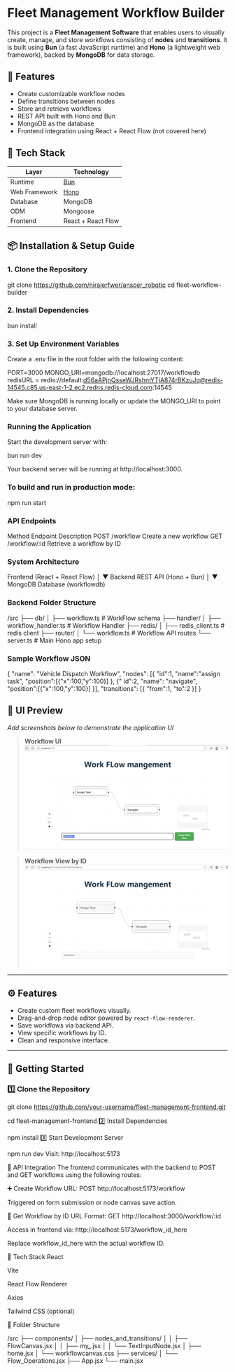 # Fleet Management Workflow Builder

This project is a **Fleet Management Software** that enables users to visually create, manage, and store workflows consisting of **nodes** and **transitions**. It is built using **Bun** (a fast JavaScript runtime) and **Hono** (a lightweight web framework), backed by **MongoDB** for data storage.

## 🚀 Features

- Create customizable workflow nodes  
- Define transitions between nodes  
- Store and retrieve workflows  
- REST API built with Hono and Bun  
- MongoDB as the database  
- Frontend integration using React + React Flow (not covered here)  

## 🧰 Tech Stack

| Layer          | Technology               |
| -------------- | ------------------------ |
| Runtime        | [Bun](https://bun.sh/)   |
| Web Framework  | [Hono](https://hono.dev/)|
| Database       | MongoDB                  |
| ODM            | Mongoose                 |
| Frontend       | React + React Flow       |

## 📦 Installation & Setup Guide

### 1. Clone the Repository


git clone https://github.com/nirajerfwer/anscer_robotic
cd fleet-workflow-builder

### 2. Install Dependencies

bun install

### 3. Set Up Environment Variables
Create a .env file in the root folder with the following content:


PORT=3000
MONGO_URI=mongodb://localhost:27017/workflowdb
redisURL = redis://default:d56aAPjnQsseWJRshmYTjA874rBKzuJq@redis-14545.c85.us-east-1-2.ec2.redns.redis-cloud.com:14545

Make sure MongoDB is running locally or update the MONGO_URI to point to your database server.

### Running the Application
Start the development server with:

bun run dev

Your backend server will be running at http://localhost:3000.

### To build and run in production mode:


npm run start


### API Endpoints

Method	Endpoint	Description
POST	/workflow	Create a new workflow
GET	/workflow/:id	Retrieve a workflow by ID

### System Architecture

Frontend (React + React Flow)
        │
        ▼
Backend REST API (Hono + Bun)
        │
        ▼
MongoDB Database (workflowdb)


### Backend Folder Structure

/src
  ├── db/
  │    ├── workflow.ts          # WorkFlow schema
  ├── handler/
  │    ├── workflow_handler.ts          # Workflow Handler
  ├── redis/
  │    ├── redis_client.ts          # redis client
  ├── router/
  │    └── workflow.ts            # Workflow API routes
  └── server.ts                      # Main Hono app setup


### Sample Workflow JSON

{
  "name": "Vehicle Dispatch Workflow",
  "nodes": [{
    "id":1,
    "name":"assign task",
    "position":[{"x":100,"y":100}]
    },
    {"
    id":2,
    "name":
    "navigate",
    "position":[{"x":100,"y":100}]
    }],
  "transitions": [{
    "from":1,
    "to":2
    }]
}

## 📸 UI Preview

_Add screenshots below to demonstrate the application UI_

> **Workflow UI**
> ![Workflow UI](./workflow_create_work_flow.PNG)

> **Workflow View by ID**
> ![Workflow by ID](./get_workflow_withId.PNG)

---

## ⚙️ Features

- Create custom fleet workflows visually.
- Drag-and-drop node editor powered by `react-flow-renderer`.
- Save workflows via backend API.
- View specific workflows by ID.
- Clean and responsive interface.

---

## 🚀 Getting Started

### 1️⃣ Clone the Repository

git clone https://github.com/your-username/fleet-management-frontend.git

cd fleet-management-frontend
2️⃣ Install Dependencies

npm install
3️⃣ Start Development Server

npm run dev
Visit: http://localhost:5173

🔗 API Integration
The frontend communicates with the backend to POST and GET workflows using the following routes:

➕ Create Workflow
URL: POST http://localhost:5173/workflow

Triggered on form submission or node canvas save action.

📄 Get Workflow by ID
URL Format: GET http://localhost:3000/workflow/:id

Access in frontend via: http://localhost:5173/workflow_id_here

Replace workflow_id_here with the actual workflow ID.

🧰 Tech Stack
React

Vite

React Flow Renderer

Axios

Tailwind CSS (optional)


📝 Folder Structure

/src
  ├── components/
  │    ├── nodes_and_transitions/
  │    │      ├── FlowCanvas.jsx
  │    │      ├── my_.jsx
  │    │      └── TextInputNode.jsx
  │    ├── home.jsx
  │    └── workflowcanvas.css
  ├── services/
  │    └── Flow_Operations.jsx
  ├── App.jsx
  └── main.jsx